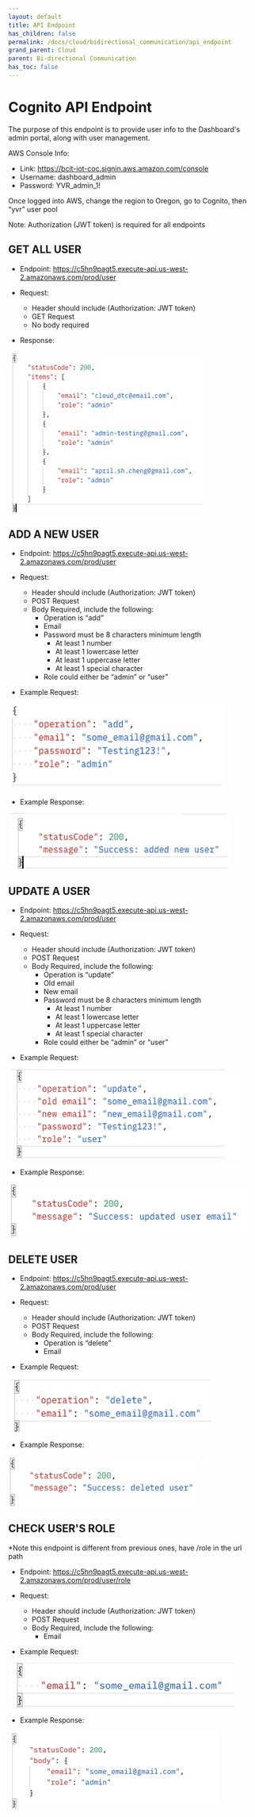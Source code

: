 ```yaml
---
layout: default
title: API Endpoint
has_children: false
permalink: /docs/cloud/bidirectional_communication/api_endpoint
grand_parent: Cloud
parent: Bi-directional Communication
has_toc: false
---
```


# Cognito API Endpoint

The purpose of this endpoint is to provide user info to the Dashboard's admin portal, along with user management.

AWS Console Info:

-	Link: https://bcit-iot-coc.signin.aws.amazon.com/console
-	Username: dashboard_admin 
-   Password: YVR_admin_1! 

Once logged into AWS, change the region to Oregon, go to Cognito, then “yvr” user pool

Note: Authorization (JWT token) is required for all endpoints

## GET ALL USER

-	Endpoint: https://c5hn9pagt5.execute-api.us-west-2.amazonaws.com/prod/user
-	Request:
    -   Header should include (Authorization: JWT token)
    -   GET Request
    -   No body required

-   Response:


![getalluser_01](assets/api_endpoint01.png)


## ADD A NEW USER

-	Endpoint: https://c5hn9pagt5.execute-api.us-west-2.amazonaws.com/prod/user
-	Request:
    -   Header should include (Authorization: JWT token)
    -   POST Request
    -   Body Required, include the following:
        -   Operation is “add”
        -   Email
        -   Password must be 8 characters minimum length
            -   At least 1 number
            -   At least 1 lowercase letter
            -   At least 1 uppercase letter
            -   At least 1 special character
        -   Role could either be “admin” or “user”

-   Example Request:

![addnewuser_01](assets/api_endpoint02.png)

-   Example Response:

![addnewuser_02](assets/api_endpoint03.png)


## UPDATE A USER

-	Endpoint: https://c5hn9pagt5.execute-api.us-west-2.amazonaws.com/prod/user
-	Request:
    -   Header should include (Authorization: JWT token)
    -   POST Request
    -   Body Required, include the following:
        -   Operation is “update”
        -   Old email
        -   New email
        -   Password must be 8 characters minimum length
            -   At least 1 number
            -   At least 1 lowercase letter
            -   At least 1 uppercase letter
            -   At least 1 special character
        -   Role could either be “admin” or “user”


-   Example Request:

![updateauser_01](assets/api_endpoint04.png)

-   Example Response:

![updateauser_02](assets/api_endpoint05.png)


## DELETE USER

-	Endpoint: https://c5hn9pagt5.execute-api.us-west-2.amazonaws.com/prod/user
-	Request:
    -   Header should include (Authorization: JWT token)
    -   POST Request
    -   Body Required, include the following:
        -   Operation is “delete”
        -   Email

-   Example Request:

![deleteuser_01](assets/api_endpoint06.png)

-   Example Response:

![deleteuser_02](assets/api_endpoint07.png)


## CHECK USER'S ROLE
*Note this endpoint is different from previous ones, have /role in the url path

-	Endpoint: https://c5hn9pagt5.execute-api.us-west-2.amazonaws.com/prod/user/role 
-	Request:
    -   Header should include (Authorization: JWT token)
    -   POST Request
    -   Body Required, include the following:
        -   Email

-   Example Request:

![checkuserrole_01](assets/api_endpoint08.png)

-   Example Response:

![checkuserrole_02](assets/api_endpoint09.png)







